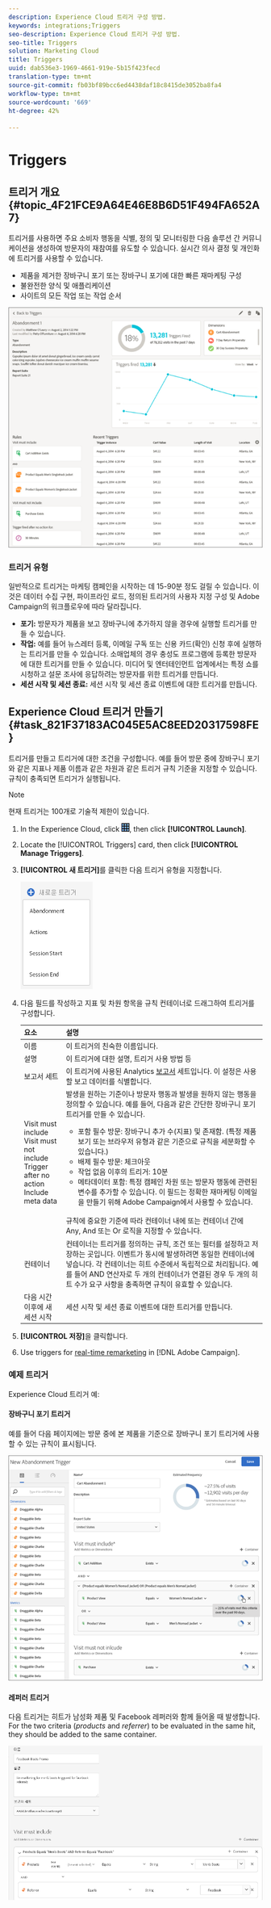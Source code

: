 ```yaml
---
description: Experience Cloud 트리거 구성 방법.
keywords: integrations;Triggers
seo-description: Experience Cloud 트리거 구성 방법.
seo-title: Triggers
solution: Marketing Cloud
title: Triggers
uuid: dab536e3-1969-4661-919e-5b15f423fecd
translation-type: tm+mt
source-git-commit: fb03bf89bcc6ed4438daf18c8415de3052ba8fa4
workflow-type: tm+mt
source-wordcount: '669'
ht-degree: 42%

---
```



# Triggers

## 트리거 개요 {#topic_4F21FCE9A64E46E8B6D51F494FA652A7}

트리거를 사용하면 주요 소비자 행동을 식별, 정의 및 모니터링한 다음 솔루션 간 커뮤니케이션을 생성하여 방문자의 재참여를 유도할 수 있습니다. 실시간 의사 결정 및 개인화에 트리거를 사용할 수 있습니다.

* 제품을 제거한 장바구니 포기 또는 장바구니 포기에 대한 빠른 재마케팅 구성
* 불완전한 양식 및 애플리케이션
* 사이트의 모든 작업 또는 작업 순서

![](assets/trigger-abandonment-2.png)

### 트리거 유형

일반적으로 트리거는 마케팅 캠페인을 시작하는 데 15-90분 정도 걸릴 수 있습니다. 이것은 데이터 수집 구현, 파이프라인 로드, 정의된 트리거의 사용자 지정 구성 및 Adobe Campaign의 워크플로우에 따라 달라집니다.

* **포기:** 방문자가 제품을 보고 장바구니에 추가하지 않을 경우에 실행할 트리거를 만들 수 있습니다.
* **작업:** 예를 들어 뉴스레터 등록, 이메일 구독 또는 신용 카드(확인) 신청 후에 실행하는 트리거를 만들 수 있습니다. 소매업체의 경우 충성도 프로그램에 등록한 방문자에 대한 트리거를 만들 수 있습니다. 미디어 및 엔터테인먼트 업계에서는 특정 쇼를 시청하고 설문 조사에 응답하려는 방문자를 위한 트리거를 만듭니다.
* **세션 시작 및 세션 종료:** 세션 시작 및 세션 종료 이벤트에 대한 트리거를 만듭니다.

## Experience Cloud 트리거 만들기 {#task_821F37183AC045E5AC8EED20317598FE}

트리거를 만들고 트리거에 대한 조건을 구성합니다. 예를 들어 방문 중에 장바구니 포기와 같은 지표나 제품 이름과 같은 차원과 같은 트리거 규칙 기준을 지정할 수 있습니다. 규칙이 충족되면 트리거가 실행됩니다.

>[!NOTE]
>
>현재 트리거는 100개로 기술적 제한이 있습니다.

1. In the Experience Cloud, click ![](assets/menu-icon.png), then click **[!UICONTROL Launch]**.
2. Locate the [!UICONTROL Triggers] card, then click **[!UICONTROL Manage Triggers]**.
3. **[!UICONTROL 새 트리거]**&#x200B;를 클릭한 다음 트리거 유형을 지정합니다.

   ![단계 결과](assets/add-trigger.png)

4. 다음 필드를 작성하고 지표 및 차원 항목을 규칙 컨테이너로 드래그하여 트리거를 구성합니다. 

   | 요소 | 설명 |
   |--- |--- |
   | 이름 | 이 트리거의 친숙한 이름입니다. |
   | 설명 | 이 트리거에 대한 설명, 트리거 사용 방법 등 |
   | 보고서 세트 | 이 트리거에 사용된 Analytics [보고서](https://docs.adobe.com/content/help/en/analytics/implementation/analytics-basics/ref-reports-report-suites.html) 세트입니다. 이 설정은 사용할 보고 데이터를 식별합니다. |
   | Visit must include<br>Visit must not include<br>Trigger after no action<br>Include meta data | 발생을 원하는 기준이나 방문자 행동과 발생을 원하지 않는 행동을 정의할 수 있습니다.  예를 들어, 다음과 같은 간단한 장바구니 포기 트리거를 만들 수 있습니다.<ul><li>포함 필수 방문: 장바구니 추가 수(지표) 및 존재함. (특정 제품 보기 또는 브라우저 유형과 같은 기준으로 규칙을 세분화할 수 있습니다.)</li><li>배제 필수 방문: 체크아웃</li><li>작업 없음 이후의 트리거: 10분</li><li>메타데이터 포함: 특정 캠페인 차원 또는 방문자 행동에 관련된 변수를 추가할 수 있습니다. 이 필드는 정확한 재마케팅 이메일을 만들기 위해 Adobe Campaign에서 사용할 수 있습니다.</li></ul><br>규칙에 중요한 기준에 따라 컨테이너 내에 또는 컨테이너 간에 Any, And 또는 Or 로직을 지정할 수 있습니다. |
   | 컨테이너 | 컨테이너는 트리거를 정의하는 규칙, 조건 또는 필터를 설정하고 저장하는 곳입니다. 이벤트가 동시에 발생하려면 동일한 컨테이너에 넣습니다. 각 컨테이너는 히트 수준에서 독립적으로 처리됩니다.  예를 들어 AND 연산자로 두 개의 컨테이너가 연결된 경우 두 개의 히트 수가 요구 사항을 충족하면 규칙이 유효할 수 있습니다. |
   | 다음 시간 이후에 새 세션 시작 | 세션 시작 및 세션 종료 이벤트에 대한 트리거를 만듭니다. |

5. **[!UICONTROL 저장]**&#x200B;을 클릭합니다.
6. Use triggers for [real-time remarketing](https://docs.campaign.adobe.com/doc/standard/en/EMA_Transactional_messaging_Marketing_Cloud_Triggers.html) in [!DNL Adobe Campaign].

### 예제 트리거

Experience Cloud 트리거 예:

#### 장바구니 포기 트리거

예를 들어 다음 페이지에는 방문 중에 본 제품을 기준으로 장바구니 포기 트리거에 사용할 수 있는 규칙이 표시됩니다.

![](assets/abandonment-trigger.png)

#### 레퍼러 트리거

다음 트리거는 히트가 남성화 제품 및 Facebook 레퍼러와 함께 들어올 때 발생합니다. For the two criteria (*products* and *referrer*) to be evaluated in the same hit, they should be added to the same container.

![](assets/fb-boots-promo.png)
